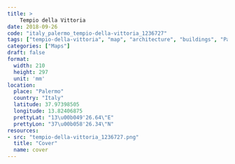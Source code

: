 ```yaml
---
title: > 
    Tempio della Vittoria
date: 2018-09-26
code: "italy_palermo_tempio-della-vittoria_1236727"
tags: ["tempio-della-vittoria", "map", "architecture", "buildings", "Palermo", "Italy"]
categories: ["Maps"]
draft: false
format:
  width: 210
  height: 297
  unit: 'mm'
location:
  place: "Palermo"
  country: "Italy"
  latitude: 37.97398505
  longitude: 13.82406875
  prettyLat: "13\u00b049'26.64\"E"
  prettyLon: "37\u00b058'26.34\"N"
resources:
- src: "tempio-della-vittoria_1236727.png"
  title: "Cover"
  name: cover
---
```

